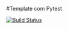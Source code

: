 #Template com Pytest

[![Build Status](https://app.travis-ci.com/JoaoZati/template_pytest.svg?branch=main)](https://app.travis-ci.com/JoaoZati/template_pytest)
